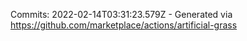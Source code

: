 Commits: 2022-02-14T03:31:23.579Z - Generated via https://github.com/marketplace/actions/artificial-grass
<br>
